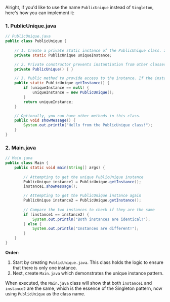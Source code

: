 Alright, if you'd like to use the name `PublicUnique` instead of `Singleton`, here's how you can implement it:

### 1. PublicUnique.java

```java
// PublicUnique.java
public class PublicUnique {
    
    // 1. Create a private static instance of the PublicUnique class. It's initialized to null initially.
    private static PublicUnique uniqueInstance;

    // 2. Private constructor prevents instantiation from other classes.
    private PublicUnique() { }

    // 3. Public method to provide access to the instance. If the instance is null, it creates a new one.
    public static PublicUnique getInstance() {
        if (uniqueInstance == null) {
            uniqueInstance = new PublicUnique();
        }
        return uniqueInstance;
    }

    // Optionally, you can have other methods in this class.
    public void showMessage() {
        System.out.println("Hello from the PublicUnique class!");
    }
}
```

### 2. Main.java

```java
// Main.java
public class Main {
    public static void main(String[] args) {
        
        // Attempting to get the unique PublicUnique instance
        PublicUnique instance1 = PublicUnique.getInstance();
        instance1.showMessage();

        // Attempting to get the PublicUnique instance again
        PublicUnique instance2 = PublicUnique.getInstance();
        
        // Compare the two instances to check if they are the same
        if (instance1 == instance2) {
            System.out.println("Both instances are identical!");
        } else {
            System.out.println("Instances are different!");
        }
    }
}
```

**Order**:
1. Start by creating `PublicUnique.java`. This class holds the logic to ensure that there is only one instance.
2. Next, create `Main.java` which demonstrates the unique instance pattern.

When executed, the `Main.java` class will show that both `instance1` and `instance2` are the same, which is the essence of the Singleton pattern, now using `PublicUnique` as the class name.
